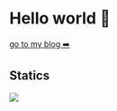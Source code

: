 # Hello world 🙋
[go to my blog ➡️](https://zpengg.github.io/#/)
## Statics 
<a href="https://wakatime.com"><img src="https://wakatime.com/share/@4c63d2f9-59cd-4435-8077-f0932505d115/3fc65bf6-531c-48b5-9502-aebce6ae93b0.png" /></a>
